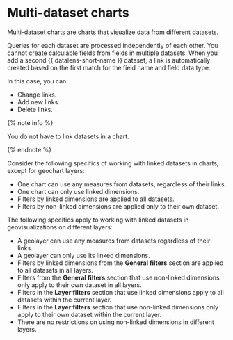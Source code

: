 # Multi-dataset charts

Multi-dataset charts are charts that visualize data from different datasets.

Queries for each dataset are processed independently of each other. You cannot create calculable fields from fields in multiple datasets.
When you add a second {{ datalens-short-name }} dataset, a link is automatically created based on the first match for the field name and field data type.

In this case, you can:

* Change links.
* Add new links.
* Delete links.

{% note info %}

You do not have to link datasets in a chart.

{% endnote %}

Consider the following specifics of working with linked datasets in charts, except for geochart layers:

* One chart can use any measures from datasets, regardless of their links.
* One chart can only use linked dimensions.
* Filters by linked dimensions are applied to all datasets.
* Filters by non-linked dimensions are applied only to their own dataset.

The following specifics apply to working with linked datasets in geovisualizations on different layers:

* A geolayer can use any measures from datasets regardless of their links.
* A geolayer can only use its linked dimensions.
* Filters by linked dimensions from the **General filters** section are applied to all datasets in all layers.
* Filters from the **General filters** section that use non-linked dimensions only apply to their own dataset in all layers.
* Filters in the **Layer filters** section that use linked dimensions apply to all datasets within the current layer.
* Filters in the **Layer filters** section that use non-linked dimensions only apply to their own dataset within the current layer.
* There are no restrictions on using non-linked dimensions in different layers.


